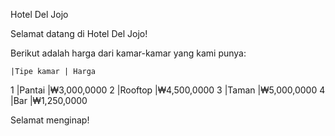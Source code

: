 Hotel Del Jojo

Selamat datang di Hotel Del Jojo!

Berikut adalah harga dari kamar-kamar yang kami punya:


	|Tipe kamar	| Harga

1	|Pantai		|₩3,000,0000
2	|Rooftop	|₩4,500,0000
3	|Taman		|₩5,000,0000
4	|Bar		|₩1,250,0000


Selamat menginap!
